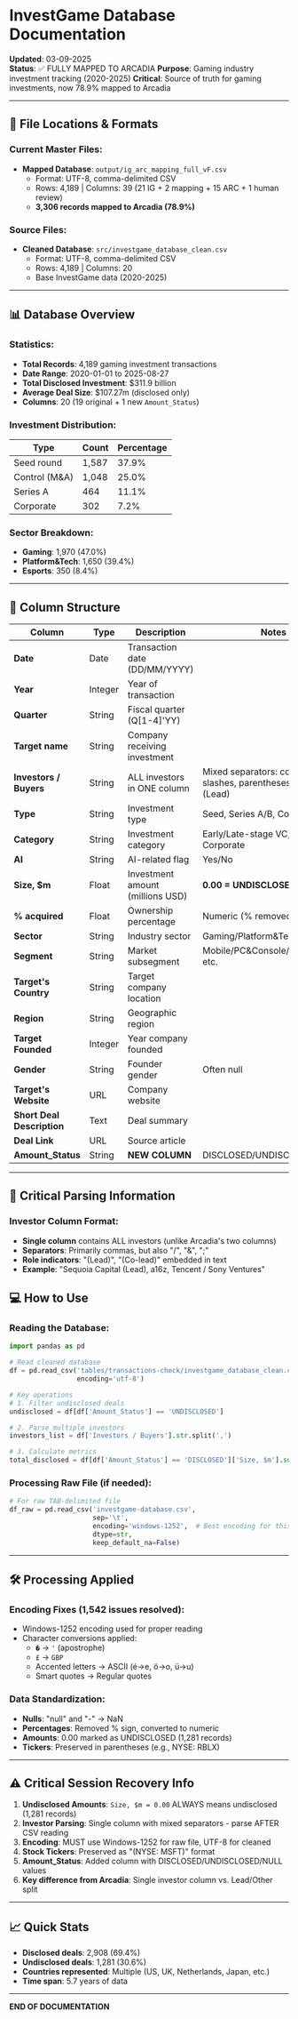 # InvestGame Database Documentation
**Updated**: 03-09-2025  
**Status**: ✅ FULLY MAPPED TO ARCADIA
**Purpose**: Gaming industry investment tracking (2020-2025)
**Critical**: Source of truth for gaming investments, now 78.9% mapped to Arcadia

---

## 📁 **File Locations & Formats**

### Current Master Files:
- **Mapped Database**: `output/ig_arc_mapping_full_vF.csv`
  - Format: UTF-8, comma-delimited CSV
  - Rows: 4,189 | Columns: 39 (21 IG + 2 mapping + 15 ARC + 1 human review)
  - **3,306 records mapped to Arcadia (78.9%)**
  
### Source Files:
- **Cleaned Database**: `src/investgame_database_clean.csv`
  - Format: UTF-8, comma-delimited CSV
  - Rows: 4,189 | Columns: 20
  - Base InvestGame data (2020-2025)

---

## 📊 **Database Overview**

### Statistics:
- **Total Records**: 4,189 gaming investment transactions
- **Date Range**: 2020-01-01 to 2025-08-27
- **Total Disclosed Investment**: $311.9 billion
- **Average Deal Size**: $107.27m (disclosed only)
- **Columns**: 20 (19 original + 1 new `Amount_Status`)

### Investment Distribution:
| Type | Count | Percentage |
|------|-------|------------|
| Seed round | 1,587 | 37.9% |
| Control (M&A) | 1,048 | 25.0% |
| Series A | 464 | 11.1% |
| Corporate | 302 | 7.2% |

### Sector Breakdown:
- **Gaming**: 1,970 (47.0%)
- **Platform&Tech**: 1,650 (39.4%)
- **Esports**: 350 (8.4%)

---

## 🔧 **Column Structure**

| Column | Type | Description | Notes |
|--------|------|-------------|-------|
| **Date** | Date | Transaction date (DD/MM/YYYY) | |
| **Year** | Integer | Year of transaction | |
| **Quarter** | String | Fiscal quarter (Q[1-4]'YY) | |
| **Target name** | String | Company receiving investment | |
| **Investors / Buyers** | String | ALL investors in ONE column | Mixed separators: commas, slashes, parentheses for roles (Lead) |
| **Type** | String | Investment type | Seed, Series A/B, Control, etc. |
| **Category** | String | Investment category | Early/Late-stage VC, M&A, Corporate |
| **AI** | String | AI-related flag | Yes/No |
| **Size, $m** | Float | Investment amount (millions USD) | **0.00 = UNDISCLOSED** |
| **% acquired** | Float | Ownership percentage | Numeric (% removed) |
| **Sector** | String | Industry sector | Gaming/Platform&Tech/Esports |
| **Segment** | String | Market subsegment | Mobile/PC&Console/Blockchain etc. |
| **Target's Country** | String | Target company location | |
| **Region** | String | Geographic region | |
| **Target Founded** | Integer | Year company founded | |
| **Gender** | String | Founder gender | Often null |
| **Target's Website** | URL | Company website | |
| **Short Deal Description** | Text | Deal summary | |
| **Deal Link** | URL | Source article | |
| **Amount_Status** | String | **NEW COLUMN** | DISCLOSED/UNDISCLOSED/NULL |

---

## 🔑 **Critical Parsing Information**

### Investor Column Format:
- **Single column** contains ALL investors (unlike Arcadia's two columns)
- **Separators**: Primarily commas, but also "/", "&", ";"
- **Role indicators**: "(Lead)", "(Co-lead)" embedded in text
- **Example**: "Sequoia Capital (Lead), a16z, Tencent / Sony Ventures"

## 💻 **How to Use**

### Reading the Database:
```python
import pandas as pd

# Read cleaned database
df = pd.read_csv('tables/transactions-check/investgame_database_clean.csv', 
                 encoding='utf-8')

# Key operations
# 1. Filter undisclosed deals
undisclosed = df[df['Amount_Status'] == 'UNDISCLOSED']

# 2. Parse multiple investors
investors_list = df['Investors / Buyers'].str.split(',')

# 3. Calculate metrics
total_disclosed = df[df['Amount_Status'] == 'DISCLOSED']['Size, $m'].sum()
```

### Processing Raw File (if needed):
```python
# For raw TAB-delimited file
df_raw = pd.read_csv('investgame-database.csv', 
                     sep='\t',
                     encoding='windows-1252',  # Best encoding for this file
                     dtype=str,
                     keep_default_na=False)
```

---

## 🛠️ **Processing Applied**

### Encoding Fixes (1,542 issues resolved):
- Windows-1252 encoding used for proper reading
- Character conversions applied:
  - `�` → `'` (apostrophe)
  - `£` → `GBP`
  - Accented letters → ASCII (é→e, ö→o, ü→u)
  - Smart quotes → Regular quotes

### Data Standardization:
- **Nulls**: "null" and "-" → NaN
- **Percentages**: Removed % sign, converted to numeric
- **Amounts**: 0.00 marked as UNDISCLOSED (1,281 records)
- **Tickers**: Preserved in parentheses (e.g., NYSE: RBLX)

---

## ⚠️ **Critical Session Recovery Info**

1. **Undisclosed Amounts**: `Size, $m = 0.00` ALWAYS means undisclosed (1,281 records)
2. **Investor Parsing**: Single column with mixed separators - parse AFTER CSV reading
3. **Encoding**: MUST use Windows-1252 for raw file, UTF-8 for cleaned
4. **Stock Tickers**: Preserved as "(NYSE: MSFT)" format
5. **Amount_Status**: Added column with DISCLOSED/UNDISCLOSED/NULL values
6. **Key difference from Arcadia**: Single investor column vs. Lead/Other split

---

## 📈 **Quick Stats**

- **Disclosed deals**: 2,908 (69.4%)
- **Undisclosed deals**: 1,281 (30.6%)
- **Countries represented**: Multiple (US, UK, Netherlands, Japan, etc.)
- **Time span**: 5.7 years of data

---

**END OF DOCUMENTATION**